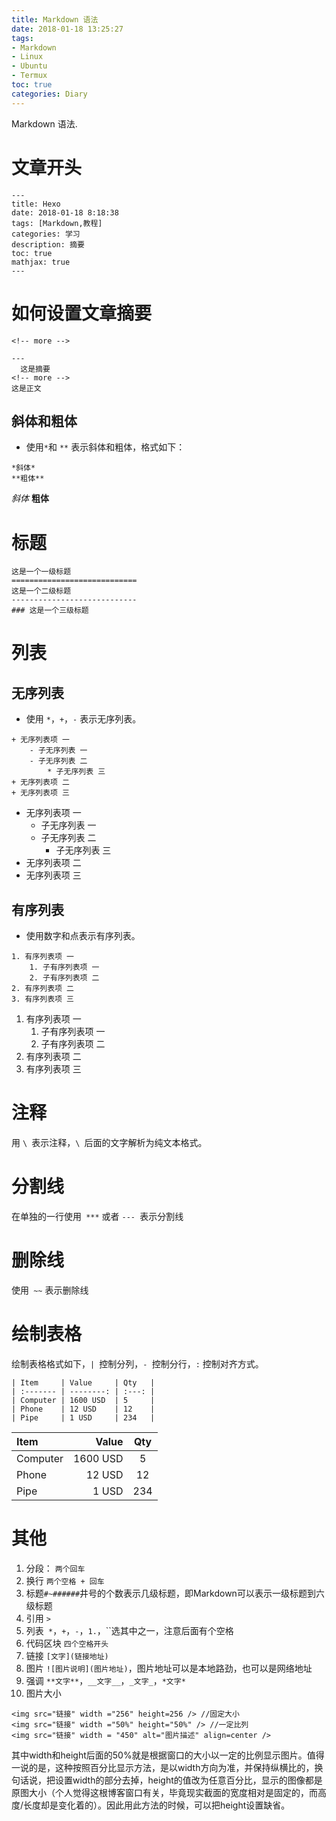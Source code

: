 ```yaml
---
title: Markdown 语法
date: 2018-01-18 13:25:27
tags:
- Markdown
- Linux
- Ubuntu
- Termux
toc: true
categories: Diary
---
```

 Markdown 语法.
 <!--more-->
# 文章开头
```
---
title: Hexo
date: 2018-01-18 8:18:38
tags: [Markdown,教程]
categories: 学习
description: 摘要
toc: true
mathjax: true
---
```

# 如何设置文章摘要
``<!-- more -->``
```
---
  这是摘要
<!-- more -->
这是正文
```

## 斜体和粗体
- 使用`` * ``和 ``**`` 表示斜体和粗体，格式如下：
```
*斜体*
**粗体**
```
*斜体*   **粗体**

# 标题
```
这是一个一级标题
============================
这是一个二级标题
----------------------------
### 这是一个三级标题
```

# 列表
## 无序列表
- 使用 `*`，`+`，`-` 表示无序列表。
```
+ 无序列表项 一
	- 子无序列表 一
	- 子无序列表 二
		* 子无序列表 三
+ 无序列表项 二
+ 无序列表项 三
```

+ 无序列表项 一
	- 子无序列表 一
	- 子无序列表 二
		* 子无序列表 三
+ 无序列表项 二
+ 无序列表项 三

## 有序列表
- 使用数字和点表示有序列表。
```
1. 有序列表项 一
	1. 子有序列表项 一
	2. 子有序列表项 二
2. 有序列表项 二
3. 有序列表项 三
```

1. 有序列表项 一
	1. 子有序列表项 一
	2. 子有序列表项 二
2. 有序列表项 二
3. 有序列表项 三

# 注释
用 `\ `表示注释，`\ `后面的文字解析为纯文本格式。

# 分割线
在单独的一行使用` ***` 或者 `--- `表示分割线

# 删除线
使用` ~~` 表示删除线

# 绘制表格
 绘制表格格式如下，`| `控制分列，`- `控制分行，`:` 控制对齐方式。
```
| Item     | Value     | Qty   |
| :------- | --------: | :---: |
| Computer | 1600 USD  | 5     |
| Phone    | 12 USD    | 12    |
| Pipe     | 1 USD     | 234   |
```

| Item     | Value     | Qty   |
| :------- | --------: | :---: |
| Computer | 1600 USD  | 5     |
| Phone    | 12 USD    | 12    |
| Pipe     | 1 USD     | 234   |



#  其他
1. 分段： ``两个回车``
2. 换行 ``两个空格 + 回车``
3. 标题`` #~###### ``井号的个数表示几级标题，即Markdown可以表示一级标题到六级标题
4. 引用 ``>``
5. 列表`` *``，``+``，``-``，``1.``，``选其中之一，注意后面有个空格
6. 代码区块 ``四个空格开头``
7. 链接 ``[文字](链接地址)``
8. 图片 ``![图片说明](图片地址)``，图片地址可以是本地路劲，也可以是网络地址
9. 强调 ``**文字**``，``__文字__``，``_文字_``，``*文字*``
10. 图片大小
```
<img src="链接" width ="256" height=256 /> //固定大小
<img src="链接" width ="50%" height="50%" /> //一定比列
<img src="链接" width = "450" alt="图片描述" align=center />
```
其中width和height后面的50%就是根据窗口的大小以一定的比例显示图片。值得一说的是，这种按照百分比显示方法，是以width方向为准，并保持纵横比的，换句话说，把设置width的部分去掉，height的值改为任意百分比，显示的图像都是原图大小（个人觉得这根博客窗口有关，毕竟现实截面的宽度相对是固定的，而高度/长度却是变化着的）。因此用此方法的时候，可以把height设置缺省。
